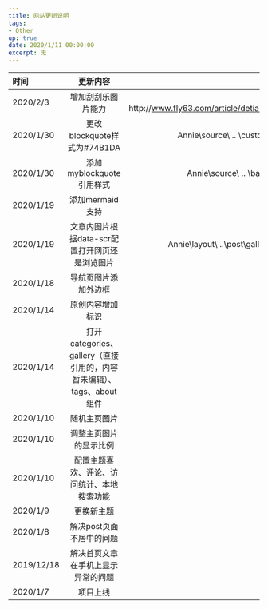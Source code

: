 ```yaml
---
title: 网站更新说明
tags: 
- Other
up: true
date: 2020/1/11 00:00:00
excerpt: 无
---
```

|时间|更新内容|文件|
|:-|:-:|-:|
|2020/2/3|增加刮刮乐图片能力|参考http://www.fly63.com/article/detial/5788|
|2020/1/30|更改blockquote样式为#74B1DA|Annie\source\ .. \custom.styl|
|2020/1/30|添加myblockquote引用样式|Annie\source\ .. \base.styl|
|2020/1/19|添加mermaid支持||
|2020/1/19|文章内图片根据data-scr配置打开网页还是浏览图片|Annie\layout\ ..\post\gallery.ejs|
|2020/1/18|导航页图片添加外边框||
|2020/1/14|原创内容增加标识||
|2020/1/14|打开categories、gallery（直接引用的，内容暂未编辑）、tags、about组件||
|2020/1/10|随机主页图片||
|2020/1/10|调整主页图片的显示比例||
|2020/1/10|配置主题喜欢、评论、访问统计、本地搜索功能||
|2020/1/9|更换新主题||
|2020/1/8|解决post页面不居中的问题||
|2019/12/18|解决首页文章在手机上显示异常的问题||
|2020/1/7|项目上线||